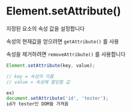 # Element.setAttribute()

지정된 요소의 속성 값을 설정합니다

속성의 현재값을 얻으려면 `getAttribute()` 를 사용

속성을 제거하려면 `removeAttribute()` 를 사용합니다

```jsx
Element.setAttribute(key, value);

// key = 속성의 이름
// value = 속성에 할당할 값

ex)
document.setAttribute('id', 'tester');
id가 tester인 DOM을 가져옴
```